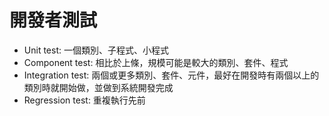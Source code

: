 # 開發者測試
* Unit test: 一個類別、子程式、小程式
* Component test: 相比於上條，規模可能是較大的類別、套件、程式
* Integration test: 兩個或更多類別、套件、元件，最好在開發時有兩個以上的類別時就開始做，並做到系統開發完成
* Regression test: 重複執行先前
<!--stackedit_data:
eyJoaXN0b3J5IjpbMzIwOTQzMzYsLTExOTA2MTQ1MDVdfQ==
-->